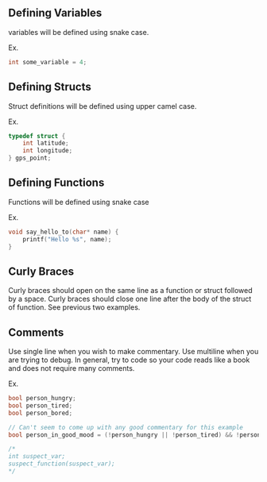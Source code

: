 ## Defining Variables
variables will be defined using snake case.

Ex.
```c
int some_variable = 4;
```

## Defining Structs
Struct definitions will be defined using upper camel case.

Ex.
```c
typedef struct {
    int latitude;
    int longitude;
} gps_point;
```

## Defining Functions
Functions will be defined using snake case

Ex.
```c
void say_hello_to(char* name) {
    printf("Hello %s", name);
}
```

## Curly Braces
Curly braces should open on the same line as a function or struct followed by a space. Curly braces should close one line after the body of the struct of function. See previous two examples.

## Comments
Use single line when you wish to make commentary. Use multiline when you are trying to debug.
In general, try to code so your code reads like a book and does not require many comments.

Ex.
```c
bool person_hungry;
bool person_tired;
bool person_bored;

// Can't seem to come up with any good commentary for this example
bool person_in_good_mood = (!person_hungry || !person_tired) && !person_bored;

/*
int suspect_var;
suspect_function(suspect_var);
*/
```


